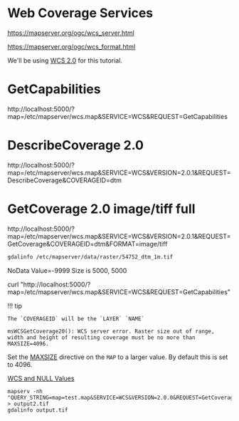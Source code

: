 # Web Coverage Services

https://mapserver.org/ogc/wcs_server.html

https://mapserver.org/ogc/wcs_format.html

We'll be using [WCS 2.0](https://mapserver.org/ogc/wcs_server.html#wcs-2-0) for this tutorial.

# GetCapabilities
http://localhost:5000/?map=/etc/mapserver/wcs.map&SERVICE=WCS&REQUEST=GetCapabilities

# DescribeCoverage 2.0
http://localhost:5000/?map=/etc/mapserver/wcs.map&SERVICE=WCS&VERSION=2.0.1&REQUEST=DescribeCoverage&COVERAGEID=dtm

# GetCoverage 2.0 image/tiff full
http://localhost:5000/?map=/etc/mapserver/wcs.map&SERVICE=WCS&VERSION=2.0.1&REQUEST=GetCoverage&COVERAGEID=dtm&FORMAT=image/tiff

```bash
gdalinfo /etc/mapserver/data/raster/54752_dtm_1m.tif
```

NoData Value=-9999
Size is 5000, 5000

curl "http://localhost:5000/?map=/etc/mapserver/wcs.map&SERVICE=WCS&REQUEST=GetCapabilities"

!!! tip

    The `COVERAGEID` will be the `LAYER` `NAME`


```
msWCSGetCoverage20(): WCS server error. Raster size out of range, width and height of resulting coverage must be no more than MAXSIZE=4096.
```

Set the [MAXSIZE](https://mapserver.org/mapfile/map.html#mapfile-map-maxsize) directive on the `MAP` to a larger value. By default this is set to 4096.

[WCS and NULL Values](https://github.com/geographika/wcs-test)


```
mapserv -nh "QUERY_STRING=map=test.map&SERVICE=WCS&VERSION=2.0.0&REQUEST=GetCoverage&CoverageId=test&FORMAT=GEOTIFF_INT16&BBOX=-69.955,3.420,-69.701,3.5896&CRS=EPSG:4326&WIDTH=500&HEIGHT=500" > output2.tif
gdalinfo output.tif
```